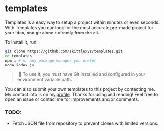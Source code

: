 # templates

Templates is a easy way to setup a project within minutes or even seconds.
With Templates you can look for the most accurate pre-made project for your idea, and git clone it directly from the cli.

To install it, run:
```bash
git clone https://github.com/skittlexyz/templates.git
cd templates
npm i # or any package manager you prefer
node index.js
```
> &nbsp;📌 To use it, you must have Git installed and configured in your environment variable path.

You can also submit your own templates to this project by contacting me. My contact info is on my [profile](https://github.com/skittlexyz).
Thanks for using and reading! Feel free to open an issue or contact me for improvements and/or comments.

### TODO:

- Fetch JSON file from repository to prevent clones with limited versions.
